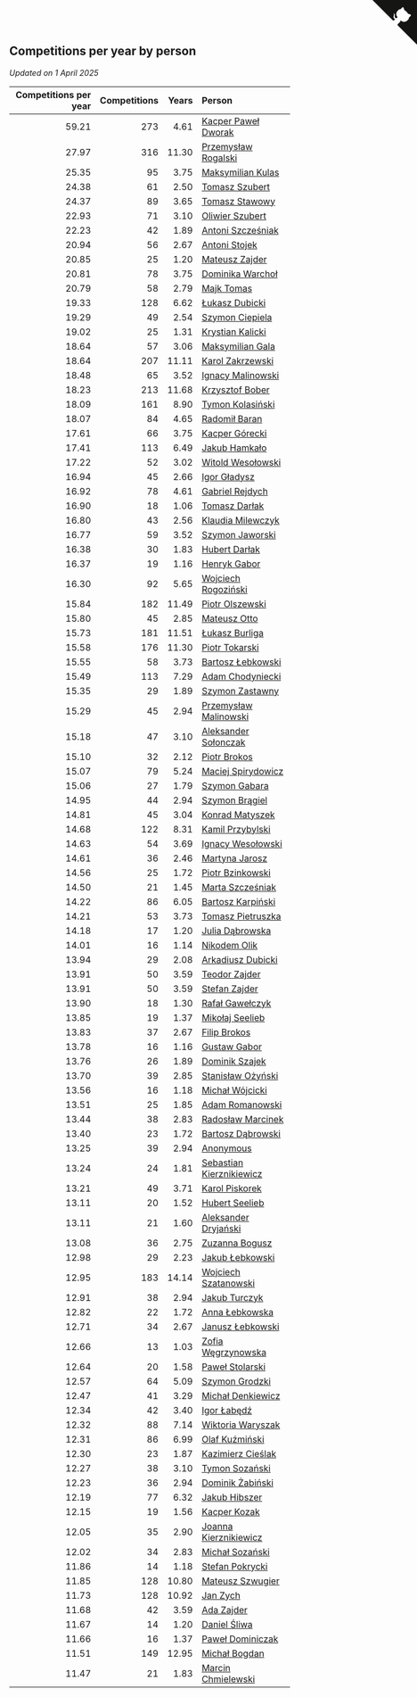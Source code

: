 ## Competitions per year by person

*Updated on  1 April 2025*

| Competitions per year | Competitions | Years | Person |
| ---: | ---: | ---: | :--- |
| 59.21 | 273 | 4.61 | [Kacper Paweł Dworak](https://www.worldcubeassociation.org/persons/2020DWOR01) |
| 27.97 | 316 | 11.30 | [Przemysław Rogalski](https://www.worldcubeassociation.org/persons/2013ROGA02) |
| 25.35 | 95 | 3.75 | [Maksymilian Kulas](https://www.worldcubeassociation.org/persons/2021KULA02) |
| 24.38 | 61 | 2.50 | [Tomasz Szubert](https://www.worldcubeassociation.org/persons/2022SZUB02) |
| 24.37 | 89 | 3.65 | [Tomasz Stawowy](https://www.worldcubeassociation.org/persons/2021STAW01) |
| 22.93 | 71 | 3.10 | [Oliwier Szubert](https://www.worldcubeassociation.org/persons/2022SZUB01) |
| 22.23 | 42 | 1.89 | [Antoni Szcześniak](https://www.worldcubeassociation.org/persons/2023SZCZ04) |
| 20.94 | 56 | 2.67 | [Antoni Stojek](https://www.worldcubeassociation.org/persons/2022STOJ03) |
| 20.85 | 25 | 1.20 | [Mateusz Zajder](https://www.worldcubeassociation.org/persons/2024ZAJD01) |
| 20.81 | 78 | 3.75 | [Dominika Warchoł](https://www.worldcubeassociation.org/persons/2021WARC01) |
| 20.79 | 58 | 2.79 | [Majk Tomas](https://www.worldcubeassociation.org/persons/2022TOMA05) |
| 19.33 | 128 | 6.62 | [Łukasz Dubicki](https://www.worldcubeassociation.org/persons/2018DUBI01) |
| 19.29 | 49 | 2.54 | [Szymon Ciepiela](https://www.worldcubeassociation.org/persons/2022CIEP01) |
| 19.02 | 25 | 1.31 | [Krystian Kalicki](https://www.worldcubeassociation.org/persons/2023KALI10) |
| 18.64 | 57 | 3.06 | [Maksymilian Gala](https://www.worldcubeassociation.org/persons/2022GALA01) |
| 18.64 | 207 | 11.11 | [Karol Zakrzewski](https://www.worldcubeassociation.org/persons/2014ZAKR01) |
| 18.48 | 65 | 3.52 | [Ignacy Malinowski](https://www.worldcubeassociation.org/persons/2021MALI02) |
| 18.23 | 213 | 11.68 | [Krzysztof Bober](https://www.worldcubeassociation.org/persons/2013BOBE01) |
| 18.09 | 161 | 8.90 | [Tymon Kolasiński](https://www.worldcubeassociation.org/persons/2016KOLA02) |
| 18.07 | 84 | 4.65 | [Radomił Baran](https://www.worldcubeassociation.org/persons/2020BARA02) |
| 17.61 | 66 | 3.75 | [Kacper Górecki](https://www.worldcubeassociation.org/persons/2021GORE01) |
| 17.41 | 113 | 6.49 | [Jakub Hamkało](https://www.worldcubeassociation.org/persons/2018HAMK01) |
| 17.22 | 52 | 3.02 | [Witold Wesołowski](https://www.worldcubeassociation.org/persons/2022WESO01) |
| 16.94 | 45 | 2.66 | [Igor Gładysz](https://www.worldcubeassociation.org/persons/2022GLAD01) |
| 16.92 | 78 | 4.61 | [Gabriel Rejdych](https://www.worldcubeassociation.org/persons/2020REJD01) |
| 16.90 | 18 | 1.06 | [Tomasz Darłak](https://www.worldcubeassociation.org/persons/2024DARL01) |
| 16.80 | 43 | 2.56 | [Klaudia Milewczyk](https://www.worldcubeassociation.org/persons/2022MILE05) |
| 16.77 | 59 | 3.52 | [Szymon Jaworski](https://www.worldcubeassociation.org/persons/2021JAWO01) |
| 16.38 | 30 | 1.83 | [Hubert Darłak](https://www.worldcubeassociation.org/persons/2023DARL03) |
| 16.37 | 19 | 1.16 | [Henryk Gabor](https://www.worldcubeassociation.org/persons/2024GABO02) |
| 16.30 | 92 | 5.65 | [Wojciech Rogoziński](https://www.worldcubeassociation.org/persons/2019ROGO04) |
| 15.84 | 182 | 11.49 | [Piotr Olszewski](https://www.worldcubeassociation.org/persons/2013OLSZ02) |
| 15.80 | 45 | 2.85 | [Mateusz Otto](https://www.worldcubeassociation.org/persons/2022OTTO01) |
| 15.73 | 181 | 11.51 | [Łukasz Burliga](https://www.worldcubeassociation.org/persons/2013BURL01) |
| 15.58 | 176 | 11.30 | [Piotr Tokarski](https://www.worldcubeassociation.org/persons/2013TOKA01) |
| 15.55 | 58 | 3.73 | [Bartosz Łebkowski](https://www.worldcubeassociation.org/persons/2021LEBK01) |
| 15.49 | 113 | 7.29 | [Adam Chodyniecki](https://www.worldcubeassociation.org/persons/2017CHOD02) |
| 15.35 | 29 | 1.89 | [Szymon Zastawny](https://www.worldcubeassociation.org/persons/2023ZAST01) |
| 15.29 | 45 | 2.94 | [Przemysław Malinowski](https://www.worldcubeassociation.org/persons/2022MALI01) |
| 15.18 | 47 | 3.10 | [Aleksander Sołonczak](https://www.worldcubeassociation.org/persons/2022SOLO01) |
| 15.10 | 32 | 2.12 | [Piotr Brokos](https://www.worldcubeassociation.org/persons/2023BROK01) |
| 15.07 | 79 | 5.24 | [Maciej Spirydowicz](https://www.worldcubeassociation.org/persons/2020SPIR01) |
| 15.06 | 27 | 1.79 | [Szymon Gabara](https://www.worldcubeassociation.org/persons/2023GABA01) |
| 14.95 | 44 | 2.94 | [Szymon Brągiel](https://www.worldcubeassociation.org/persons/2022BRAG03) |
| 14.81 | 45 | 3.04 | [Konrad Matyszek](https://www.worldcubeassociation.org/persons/2022MATY02) |
| 14.68 | 122 | 8.31 | [Kamil Przybylski](https://www.worldcubeassociation.org/persons/2016PRZY01) |
| 14.63 | 54 | 3.69 | [Ignacy Wesołowski](https://www.worldcubeassociation.org/persons/2021WESO01) |
| 14.61 | 36 | 2.46 | [Martyna Jarosz](https://www.worldcubeassociation.org/persons/2022JARO01) |
| 14.56 | 25 | 1.72 | [Piotr Bzinkowski](https://www.worldcubeassociation.org/persons/2023BZIN01) |
| 14.50 | 21 | 1.45 | [Marta Szcześniak](https://www.worldcubeassociation.org/persons/2023SZCZ07) |
| 14.22 | 86 | 6.05 | [Bartosz Karpiński](https://www.worldcubeassociation.org/persons/2019KARP03) |
| 14.21 | 53 | 3.73 | [Tomasz Pietruszka](https://www.worldcubeassociation.org/persons/2021PIET01) |
| 14.18 | 17 | 1.20 | [Julia Dąbrowska](https://www.worldcubeassociation.org/persons/2024DABR01) |
| 14.01 | 16 | 1.14 | [Nikodem Olik](https://www.worldcubeassociation.org/persons/2024OLIK01) |
| 13.94 | 29 | 2.08 | [Arkadiusz Dubicki](https://www.worldcubeassociation.org/persons/2023DUBI01) |
| 13.91 | 50 | 3.59 | [Teodor Zajder](https://www.worldcubeassociation.org/persons/2021ZAJD03) |
| 13.91 | 50 | 3.59 | [Stefan Zajder](https://www.worldcubeassociation.org/persons/2021ZAJD02) |
| 13.90 | 18 | 1.30 | [Rafał Gawełczyk](https://www.worldcubeassociation.org/persons/2023GAWE01) |
| 13.85 | 19 | 1.37 | [Mikołaj Seelieb](https://www.worldcubeassociation.org/persons/2023SEEL04) |
| 13.83 | 37 | 2.67 | [Filip Brokos](https://www.worldcubeassociation.org/persons/2022BROK03) |
| 13.78 | 16 | 1.16 | [Gustaw Gabor](https://www.worldcubeassociation.org/persons/2024GABO01) |
| 13.76 | 26 | 1.89 | [Dominik Szajek](https://www.worldcubeassociation.org/persons/2023SZAJ01) |
| 13.70 | 39 | 2.85 | [Stanisław Ożyński](https://www.worldcubeassociation.org/persons/2022OZYN01) |
| 13.56 | 16 | 1.18 | [Michał Wójcicki](https://www.worldcubeassociation.org/persons/2024WOJC01) |
| 13.51 | 25 | 1.85 | [Adam Romanowski](https://www.worldcubeassociation.org/persons/2023ROMA10) |
| 13.44 | 38 | 2.83 | [Radosław Marcinek](https://www.worldcubeassociation.org/persons/2022MARC05) |
| 13.40 | 23 | 1.72 | [Bartosz Dąbrowski](https://www.worldcubeassociation.org/persons/2023DABR07) |
| 13.25 | 39 | 2.94 | [Anonymous](https://www.worldcubeassociation.org/persons/2022ANON03) |
| 13.24 | 24 | 1.81 | [Sebastian Kierznikiewicz](https://www.worldcubeassociation.org/persons/2023KIER02) |
| 13.21 | 49 | 3.71 | [Karol Piskorek](https://www.worldcubeassociation.org/persons/2021PISK01) |
| 13.11 | 20 | 1.52 | [Hubert Seelieb](https://www.worldcubeassociation.org/persons/2023SEEL02) |
| 13.11 | 21 | 1.60 | [Aleksander Dryjański](https://www.worldcubeassociation.org/persons/2023DRYJ01) |
| 13.08 | 36 | 2.75 | [Zuzanna Bogusz](https://www.worldcubeassociation.org/persons/2022BOGU01) |
| 12.98 | 29 | 2.23 | [Jakub Łebkowski](https://www.worldcubeassociation.org/persons/2023LEBK01) |
| 12.95 | 183 | 14.14 | [Wojciech Szatanowski](https://www.worldcubeassociation.org/persons/2011SZAT01) |
| 12.91 | 38 | 2.94 | [Jakub Turczyk](https://www.worldcubeassociation.org/persons/2022TURC02) |
| 12.82 | 22 | 1.72 | [Anna Łebkowska](https://www.worldcubeassociation.org/persons/2023LEBK04) |
| 12.71 | 34 | 2.67 | [Janusz Łebkowski](https://www.worldcubeassociation.org/persons/2022LEBK01) |
| 12.66 | 13 | 1.03 | [Zofia Węgrzynowska](https://www.worldcubeassociation.org/persons/2024WEGR01) |
| 12.64 | 20 | 1.58 | [Paweł Stolarski](https://www.worldcubeassociation.org/persons/2023STOL04) |
| 12.57 | 64 | 5.09 | [Szymon Grodzki](https://www.worldcubeassociation.org/persons/2020GROD01) |
| 12.47 | 41 | 3.29 | [Michał Denkiewicz](https://www.worldcubeassociation.org/persons/2021DENK01) |
| 12.34 | 42 | 3.40 | [Igor Łabędź](https://www.worldcubeassociation.org/persons/2021LABE01) |
| 12.32 | 88 | 7.14 | [Wiktoria Waryszak](https://www.worldcubeassociation.org/persons/2018WARY01) |
| 12.31 | 86 | 6.99 | [Olaf Kuźmiński](https://www.worldcubeassociation.org/persons/2018KUZM02) |
| 12.30 | 23 | 1.87 | [Kazimierz Cieślak](https://www.worldcubeassociation.org/persons/2023CIES01) |
| 12.27 | 38 | 3.10 | [Tymon Sozański](https://www.worldcubeassociation.org/persons/2022SOZA01) |
| 12.23 | 36 | 2.94 | [Dominik Żabiński](https://www.worldcubeassociation.org/persons/2022ZABI01) |
| 12.19 | 77 | 6.32 | [Jakub Hibszer](https://www.worldcubeassociation.org/persons/2018HIBS01) |
| 12.15 | 19 | 1.56 | [Kacper Kozak](https://www.worldcubeassociation.org/persons/2023KOZA05) |
| 12.05 | 35 | 2.90 | [Joanna Kierznikiewicz](https://www.worldcubeassociation.org/persons/2022KIER01) |
| 12.02 | 34 | 2.83 | [Michał Sozański](https://www.worldcubeassociation.org/persons/2022SOZA02) |
| 11.86 | 14 | 1.18 | [Stefan Pokrycki](https://www.worldcubeassociation.org/persons/2024POKR01) |
| 11.85 | 128 | 10.80 | [Mateusz Szwugier](https://www.worldcubeassociation.org/persons/2014SZWU01) |
| 11.73 | 128 | 10.92 | [Jan Zych](https://www.worldcubeassociation.org/persons/2014ZYCH01) |
| 11.68 | 42 | 3.59 | [Ada Zajder](https://www.worldcubeassociation.org/persons/2021ZAJD01) |
| 11.67 | 14 | 1.20 | [Daniel Śliwa](https://www.worldcubeassociation.org/persons/2024SLIW01) |
| 11.66 | 16 | 1.37 | [Paweł Dominiczak](https://www.worldcubeassociation.org/persons/2023DOMI21) |
| 11.51 | 149 | 12.95 | [Michał Bogdan](https://www.worldcubeassociation.org/persons/2012BOGD01) |
| 11.47 | 21 | 1.83 | [Marcin Chmielewski](https://www.worldcubeassociation.org/persons/2023CHMI01) |


<a href="https://github.com/maxidragon/wca_statistics_pl" class="github-corner" aria-label="View source on Github"><svg width="80" height="80" viewBox="0 0 250 250" style="fill:#151513; color:#fff; position: absolute; top: 0; border: 0; right: 0;" aria-hidden="true"><path d="M0,0 L115,115 L130,115 L142,142 L250,250 L250,0 Z"></path><path d="M128.3,109.0 C113.8,99.7 119.0,89.6 119.0,89.6 C122.0,82.7 120.5,78.6 120.5,78.6 C119.2,72.0 123.4,76.3 123.4,76.3 C127.3,80.9 125.5,87.3 125.5,87.3 C122.9,97.6 130.6,101.9 134.4,103.2" fill="currentColor" style="transform-origin: 130px 106px;" class="octo-arm"></path><path d="M115.0,115.0 C114.9,115.1 118.7,116.5 119.8,115.4 L133.7,101.6 C136.9,99.2 139.9,98.4 142.2,98.6 C133.8,88.0 127.5,74.4 143.8,58.0 C148.5,53.4 154.0,51.2 159.7,51.0 C160.3,49.4 163.2,43.6 171.4,40.1 C171.4,40.1 176.1,42.5 178.8,56.2 C183.1,58.6 187.2,61.8 190.9,65.4 C194.5,69.0 197.7,73.2 200.1,77.6 C213.8,80.2 216.3,84.9 216.3,84.9 C212.7,93.1 206.9,96.0 205.4,96.6 C205.1,102.4 203.0,107.8 198.3,112.5 C181.9,128.9 168.3,122.5 157.7,114.1 C157.9,116.9 156.7,120.9 152.7,124.9 L141.0,136.5 C139.8,137.7 141.6,141.9 141.8,141.8 Z" fill="currentColor" class="octo-body"></path></svg></a><style>.github-corner:hover .octo-arm{animation:octocat-wave 560ms ease-in-out}@keyframes octocat-wave{0%,100%{transform:rotate(0)}20%,60%{transform:rotate(-25deg)}40%,80%{transform:rotate(10deg)}}@media (max-width:500px){.github-corner:hover .octo-arm{animation:none}.github-corner .octo-arm{animation:octocat-wave 560ms ease-in-out}}</style>
